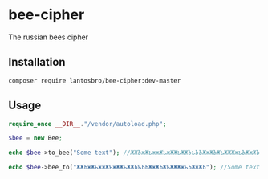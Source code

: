 # bee-cipher
The russian bees cipher

Installation
------------------

```shell script
composer require lantosbro/bee-cipher:dev-master
```

Usage
------------------

```php
require_once __DIR__."/vendor/autoload.php";

$bee = new Bee;

echo $bee->to_bee("Some text"); //ЖЖЪжЖъжжЖъжЖЖъЖЖЪъЪЪЖжЖЪЖъЖЖЖжъЪЖжЖЪ

echo $bee->bee_to("ЖЖЪжЖъжжЖъжЖЖъЖЖЪъЪЪЖжЖЪЖъЖЖЖжъЪЖжЖЪ"); //Some text
```
